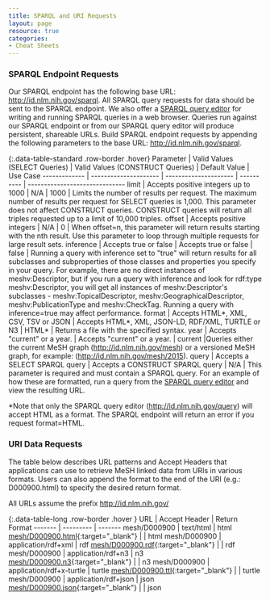 ```yaml
---
title: SPARQL and URI Requests
layout: page
resource: true
categories:
- Cheat Sheets
---
```

### SPARQL Endpoint Requests

Our SPARQL endpoint has the following base URL: http://id.nlm.nih.gov/sparql. All SPARQL query requests for data should be sent to the SPARQL endpoint. We also offer a [SPARQL query editor](http://id.nlm.nih.gov/query) for writing and running SPARQL queries in a web browser. Queries run against our SPARQL endpoint or from our SPARQL query editor will produce persistent, shareable URLs. Build SPARQL endpoint requests by appending the following parameters to the base URL: http://id.nlm.nih.gov/sparql. 

{:.data-table-standard .row-border .hover}
Parameter | Valid Values (SELECT Queries) | Valid Values (CONSTRUCT Queries) | Default Value | Use Case
------------- | --------------------- | --------------------- | ---------- | ------------------------------
limit | Accepts positive integers up to 1000 | N/A | 1000 | Limits the number of results per request. The maximum number of results per request for SELECT queries is 1,000. This parameter does not affect CONSTRUCT queries. CONSTRUCT queries will return all triples requested up to a limit of 10,000 triples. 
offset | Accepts positive integers | N/A | 0 | When offset=n, this parameter will return results starting with the nth result. Use this parameter to loop through multiple requests for large result sets.
inference | Accepts true or false | Accepts true or false | false | Running a query with inference set to "true" will return results for all subclasses and subproperties of those classes and properties you specify in your query. For example, there are no direct instances of meshv:Descriptor, but if you run a query with inference and look for rdf:type meshv:Descriptor, you will get all instances of meshv:Descriptor's subclasses - meshv:TopicalDescriptor, meshv:GeographicalDescriptor, meshv:PublicationType and meshv:CheckTag. Running a query with inference=true may affect performance.
format | Accepts HTML*, XML, CSV, TSV or JSON | Accepts HTML*, XML, JSON-LD, RDF/XML, TURTLE or N3 | HTML* | Returns a file with the specified syntax. 
year | Accepts "current" or a year. | Accepts "current" or a year. | current |Queries either the current MeSH graph (<http://id.nlm.nih.gov/mesh>) or a versioned MeSH graph, for example: (<http://id.nlm.nih.gov/mesh/2015>). 
query | Accepts a SELECT SPARQL query | Accepts a CONSTRUCT SPARQL query | N/A | This parameter is required and must contain a SPARQL query. For an example of how these are formatted, run a query from the [SPARQL query editor](http://id.nlm.nih.gov/query) and view the resulting URL. 

*Note that only the SPARQL query editor (http://id.nlm.nih.gov/query) will accept HTML as a format. The SPARQL endpoint will return an error if you request format=HTML. 

### URI Data Requests

The table below describes URL patterns and Accept Headers that applications can use to retrieve MeSH linked data from URIs in various formats. Users can also append the format to the end of the URI (e.g.: D000900.html) to specify the desired return format.

All URLs assume the prefix http://id.nlm.nih.gov/

{:.data-table-long .row-border .hover }
URL | Accept Header | Return Format
------- | --------- | -------
mesh/D000900 | text/html | html
[mesh/D000900.html](http://id.nlm.nih.gov/mesh/D000900.html){:target="_blank"} | | html
mesh/D000900 | application/rdf+xml | rdf 
[mesh/D000900.rdf](http://id.nlm.nih.gov/mesh/D000900.rdf){:target="_blank"} | | rdf
mesh/D000900 | application/rdf+n3 | n3
[mesh/D000900.n3](http://id.nlm.nih.gov/mesh/D000900.n3){:target="_blank"} | | n3
mesh/D000900 | application/rdf+x-turtle | turtle
[mesh/D000900.ttl](http://id.nlm.nih.gov/mesh/D000900.ttl){:target="_blank"} | | turtle
mesh/D000900 | application/rdf+json | json
[mesh/D000900.json](http://id.nlm.nih.gov/mesh/D000900.json){:target="_blank"} | | json
